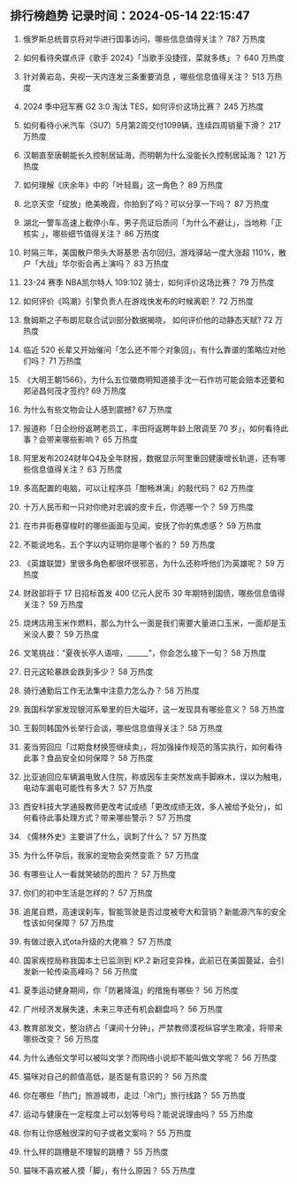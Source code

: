
## 排行榜趋势 记录时间：2024-05-14 22:15:47
  
  1. 俄罗斯总统普京将对华进行国事访问，哪些信息值得关注？ 787 万热度
    
  2. 如何看待央媒点评《歌手 2024》「当歌手没捷径，菜就多练」？ 640 万热度
    
  3. 针对黄岩岛，央视一天内连发三条重要消息 ，哪些信息值得关注？ 513 万热度
    
  4. 2024 季中冠军赛 G2 3:0 淘汰 TES，如何评价这场比赛？ 245 万热度
    
  5. 如何看待小米汽车（SU7）5月第2周交付1099辆，连续四周销量下滑？ 217 万热度
    
  6. 汉朝直至唐朝能长久控制居延海，而明朝为什么没能长久控制居延海？ 121 万热度
    
  7. 如何理解《庆余年》中的「叶轻眉」这一角色？ 89 万热度
    
  8. 北京天空「绽放」绝美晚霞，你拍到了吗？可以分享一下吗？ 87 万热度
    
  9. 湖北一警车高速上截停小车，男子亮证后质问「为什么不避让」，当地称「正核实 」，哪些细节值得关注？ 86 万热度
    
  10. 时隔三年，美国散户带头大哥基思·吉尔回归，游戏驿站一度大涨超 110%，散户「大战」华尔街会再上演吗？ 83 万热度
    
  11. 23-24 赛季 NBA凯尔特人 109:102 骑士，如何评价这场比赛？ 79 万热度
    
  12. 如何评价《鸣潮》引擎负责人在游戏快发布的时候离职？ 72 万热度
    
  13. 詹姆斯之子布朗尼联合试训部分数据揭晓， 如何评价他的动静态天赋? 72 万热度
    
  14. 临近 520 长辈又开始催问「怎么还不带个对象回」，有什么靠谱的策略应对他们吗？ 71 万热度
    
  15. 《大明王朝1566》，为什么五位徽商明知道接手沈一石作坊可能会赔本还要和郑泌昌何茂才签约? 69 万热度
    
  16. 为什么有些文物会让人感到震撼? 67 万热度
    
  17. 报道称「日企纷纷返聘老员工，丰田将返聘年龄上限调至 70 岁」，如何看待此事？会带来哪些影响？ 65 万热度
    
  18. 阿里发布2024财年Q4及全年财报，数据显示阿里重回健康增长轨道，还有哪些信息值得关注？ 63 万热度
    
  19. 多高配置的电脑，可以让程序员「酣畅淋漓」的敲代码？ 62 万热度
    
  20. 十万人民币和一只对你绝对忠诚的皮卡丘，你选哪一个？ 59 万热度
    
  21. 在市井街巷穿梭时的哪些画面与见闻，安抚了你的焦虑感？ 59 万热度
    
  22. 不能说地名，五个字以内证明你是哪个省的？ 59 万热度
    
  23. 《英雄联盟》里很多角色都很坏很邪恶，为什么还称呼他们为英雄呢？ 59 万热度
    
  24. 财政部将于 17 日招标首发 400 亿元人民币 30 年期特别国债，哪些信息值得关注？ 59 万热度
    
  25. 烧烤店用玉米作燃料，那么为什么一面是我们需要大量进口玉米，一面却是玉米没人要？ 59 万热度
    
  26. 文笔挑战：“夏夜长亭人语喧，______”，你会怎么接下一句？ 58 万热度
    
  27. 日元这轮暴跌会跌到多少？ 58 万热度
    
  28. 骑行通勤后工作无法集中注意力怎么办？ 58 万热度
    
  29. 我国科学家发现银河系晕里的巨大磁环，这一发现具有哪些意义？ 58 万热度
    
  30. 王毅同韩国外长举行会谈，哪些信息值得关注？ 58 万热度
    
  31. 麦当劳回应「过期食材换签继续卖」，将加强操作规范的落实执行，如何看待此事？食品安全如何保障？ 58 万热度
    
  32. 比亚迪回应车辆漏电致人住院，称或因车主突然发病手脚麻木，误以为触电，电动车漏电可能性有多大？ 57 万热度
    
  33. 西安科技大学通报教师更改考试成绩「更改成绩无效，多人被给予处分」，如何看待此事处理方式？带来哪些警示？ 57 万热度
    
  34. 《儒林外史》主要讲了什么，讽刺了什么？ 57 万热度
    
  35. 为什么怀孕后，我家的宠物会突然变乖？ 57 万热度
    
  36. 有哪些让人一看就笑破防的图片？ 57 万热度
    
  37. 你们的初中生活是怎样的？ 57 万热度
    
  38. 追尾自燃，高速误刹车，智能驾驶是否过度被夸大和营销？新能源汽车的安全性该如何保障？ 57 万热度
    
  39. 有做过嵌入式ota升级的大佬嘛？ 57 万热度
    
  40. 国家疾控局称我国本土已监测到 KP.2 新冠变异株，此前已在美国蔓延，会引发新一轮传染高峰吗？ 56 万热度
    
  41. 夏季运动健身期间，你「防暑降温」的措施有哪些？ 56 万热度
    
  42. 广州经济发展失速，未来三年还有机会翻盘吗？ 56 万热度
    
  43. 教育部发文，整治挤占「课间十分钟」，严禁教师漠视纵容学生欺凌，将带来哪些改变？ 56 万热度
    
  44. 为什么通俗文学可以被叫文学？而网络小说却不能叫做文学呢？ 56 万热度
    
  45. 猫咪对自己的颜值高低，是否是有意识的？ 56 万热度
    
  46. 你在哪些「热门」旅游城市，走过「冷门」旅行线路？ 55 万热度
    
  47. 运动与健康在一定程度上可以划等号吗？能说说理由吗？ 55 万热度
    
  48. 你有让你感触很深的句子或者文案吗？ 55 万热度
    
  49. 什么样的跳槽是不理智的跳槽？ 55 万热度
    
  50. 猫咪不喜欢被人摸「脚」，有什么原因？ 55 万热度
    